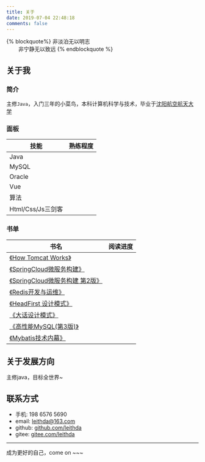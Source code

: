 ```yaml
---
title: 关于
date: 2019-07-04 22:48:18
comments: false
---
```



{% blockquote%}
非淡泊无以明志
<br/>&nbsp;&nbsp;&nbsp;&nbsp;&nbsp;&nbsp;&nbsp;&nbsp;非宁静无以致远
{% endblockquote %}
  

## 关于我

### 简介 
主修`Java`，入门三年的小菜鸟，本科计算机科学与技术，毕业于[沈阳航空航天大学]( https://www.sau.edu.cn/ )

### 面板

| 技能   | 熟练程度 |
| ------ | -------- |
| Java   | <i class="fa fa-battery-3" aria-hidden="true"></i>     |
| MySQL  | <i class="fa fa-battery-2" aria-hidden="true"></i>    |
| Oracle | <i class="fa fa-battery-1" aria-hidden="true"></i>    |
| Vue    | <i class="fa fa-battery-2" aria-hidden="true"></i>     |
| 算法   |  <i class="fa fa-battery-0" aria-hidden="true"></i>    |
|Html/Css/Js三剑客| <i class="fa fa-battery-1" aria-hidden="true"></i>|

### 书单

| 书名 | 阅读进度 |
| ------ | ------|
| [《How Tomcat Works》](https://book.douban.com/subject/10426640) | <i class="fa fa-battery-4" aria-hidden="true"></i> |
| [《SpringCloud微服务构建》](https://book.douban.com/subject/30180533) | <i class="fa fa-battery-2" aria-hidden="true"></i> |
| [《SpringCloud微服务构建 第2版》](https://book.douban.com/subject/34816068) | <i class="fa fa-battery-0" aria-hidden="true"></i> |
| [《Redis开发与运维》](https://book.douban.com/subject/26971561) |  <i class="fa fa-battery-2" aria-hidden="true"></i> |
| [《HeadFirst 设计模式》](https://book.douban.com/subject/2243615) | <i class="fa fa-battery-3" aria-hidden="true"></i> |
| [《大话设计模式》](https://book.douban.com/subject/2334288/) | <i class="fa fa-battery-3" aria-hidden="true"></i> |
| [《高性能MySQL(第3版)》](https://book.douban.com/subject/23008813) | <i class="fa fa-battery-0" aria-hidden="true"></i> |
| [《Mybatis技术内幕》](https://book.douban.com/subject/27087564) | <i class="fa fa-battery-1" aria-hidden="true"></i> |



## 关于发展方向
主修java，目标全世界~

## 联系方式
- 手机: 198 6576 5690
- email: leithda@163.com
- github: [github.com/leithda](github.com/leithda)
- gitee: [gitee.com/leithda](gitee.com/leithda)


---
成为更好的自己，come on ~~~